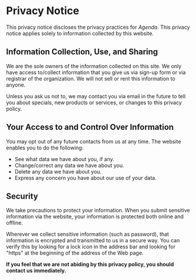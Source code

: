 # Privacy Notice

This privacy notice discloses the privacy practices for *Agenda*. This privacy notice applies solely to information collected by this website.

## Information Collection, Use, and Sharing 

We are the sole owners of the information collected on this site. We only have access to/collect information that you give us via sign-up form or via registrar of the organization. We will not sell or rent this information to anyone.

Unless you ask us not to, we may contact you via email in the future to tell you about specials, new products or services, or changes to this privacy policy.

## Your Access to and Control Over Information 

You may opt out of any future contacts from us at any time. The website enables you to do the following:

* See what data we have about you, if any.
* Change/correct any data we have about you.
* Delete any data we have about you.
* Express any concern you have about our use of your data.

## Security

We take precautions to protect your information. When you submit sensitive information via the website, your information is protected both online and offline.

Wherever we collect sensitive information (such as password), that information is encrypted and transmitted to us in a secure way. You can verify this by looking for a lock icon in the address bar and looking for "https" at the beginning of the address of the Web page.

**If you feel that we are not abiding by this privacy policy, you should contact us immediately.**